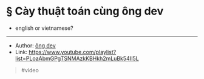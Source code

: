 # § Cày thuật toán cùng ông dev

- english or vietnamese?

---
- Author: [ông dev](202109112225.md)
- Link: <https://www.youtube.com/playlist?list=PLoaAbmGPgTSNMAzkKBHkh2mLuBk54II5L>
> #video

